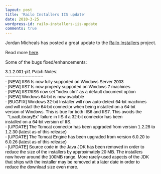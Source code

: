 ```yaml
---
layout: post
title: 'Railo Installers IIS update'
date: 2010-3-25
wordpress-id: railo-installers-iis-update
comments: true
---
```

<p>Jordan Micheals has posted a great update to the <a href="http://trac.getrailo.org/installers/" target="_self">Railo Installers</a> project. </p>
<!--more-->
<p>Read more <a href="http://groups.google.com/group/railo-beta/browse_thread/thread/d0087715afb042a0" target="_blank">here</a>.</p>
<p>Some of the bugs fixed/enhancements:</p>
<p><span style="color: #000000; font-family: arial, sans-serif; line-height: normal;">3.1.2.001-pl1 Patch Notes: <br />-------------------------- <br />- [NEW] IIS6 Is now fully supported on Windows Server 2003 <br />- [NEW] IIS7 Is now properly supported on Windows 7 machines <br />- [NEW] IIS7/IIS6 now set "index.cfm" as a default document option <br />- [NEW] Windows 64-bit is now available <br />- [BUGFIX] Windows 32-bit Installer will now auto-detect 64-bit machines <br />and will install the 64-bit connector when being installed on a 64-bit <br />version of Windows. This is true for both IIS6 and IIS7. This avoids the <br />  "LoadLibraryEx" failure in IIS if a 32-bit connector has been <br />installed on a 64-bit version of IIS. <br />- [UPDATE] The Tomcat connector has been upgraded from version 1.2.28 to <br />1.2.30 (latest as of this release) <br />- [UPDATE] The Tomcat Engine has been upgraded from version 6.0.20 to <br />6.0.26 (latest as of this release) <br />- [UPDATE] Source code in the Java JDK has been removed in order to <br />reduce the size of the installers by approximately 20 MB. The installers <br />now hover around the 100MB range. More rarely-used aspects of the JDK <br />that ships with the installer may be removed at a later date in order to <br />reduce the download size even more. </span></p>
